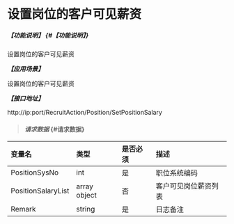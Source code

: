 # 设置岗位的客户可见薪资
##### _【功能说明】_ {#【功能说明】}

设置岗位的客户可见薪资


_**【应用场景】**_

设置岗位的客户可见薪资

_**【接口地址】**_

http://ip:port/RecruitAction/Position/SetPositionSalary

> #### _请求数据_ {#请求数据}

| 变量名 | 类型 | 是否必须 | 描述 |
| :--- | :--- | :--- | :--- |
| PositionSysNo | int | 是 | 职位系统编码 |
| PositionSalaryList | array object | 否 | 客户可见岗位薪资列表 |
| Remark| string| 是 | 日志备注 |






